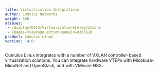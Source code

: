 ```yaml
---
title: Virtualization Integrations
author: Cumulus Networks
weight: 660
aliases:
 - /display/DOCS/Virtualization+Integrations
 - /pages/viewpage.action?pageId=8366518
product: Cumulus Linux
version: '4.0'
---
```

Cumulus Linux integrates with a number of VXLAN controller-based virtualization solutions. You can integrate hardware VTEPs with Midokura-MidoNet and OpenStack, and with VMware NSX.
